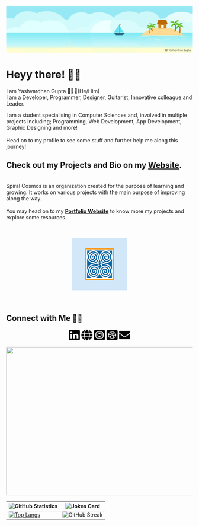[![MastHead](https://raw.githubusercontent.com/yashvardhang/yashvardhang/master/mast.png)](https://www.spiralcosmos.com)

# Heyy there! 👋🏻

I am Yashvardhan Gupta 🙋🏻‍♂️(He/Him) 
<br>
I am a Developer, Programmer, Designer, Guitarist, Innovative colleague and Leader.

I am a student specialising in Computer Sciences and, involved in multiple projects including; Programming, Web Development, App Development, Graphic Designing and more!
<br><br>
Head on to my profile to see some stuff and further help me along this journey!

## Check out my Projects and Bio on my [Website](http://www.yashvardhang.xyz).
<br>
Spiral Cosmos is an organization created for the purpose of learning and growing. It works on various projects with the main purpose of improving along the way.
<br><br>
You may head on to my <b><a href = 'http://www.yashvardhang.xyz'>Portfolio Website</a></b> to know more my projects and explore some resources.
<br><br>
<p align = 'center'>
  <br>
  <a href = "http://www.yashvardhang.xyz"><img src = 'Spiral Cosmos.png' height='140' width = '150'></a>
</p>
<br>

## Connect with Me 🤝🏻

<p align="center">
  <a href = "https://www.linkedin.com/in/yashvardhang11/"><img src ="https://raw.githubusercontent.com/yashvardhang/yashvardhang/master/Main/linkedin.svg" width ='30' height = '30'></a>
  <a href = "https://www.spiralcosmos.com"><img src ="https://raw.githubusercontent.com/yashvardhang/yashvardhang/master/Main/globe.svg" width ='30' height = '30'></a>
  <a href = "https://www.instagram.com/yashvardhang/"><img src ="https://raw.githubusercontent.com/yashvardhang/yashvardhang/master/Main/instagram.svg" width ='30' height = '30'></a>
  <a href = "https://dribbble.com/yashvardhang"><img src ="https://raw.githubusercontent.com/yashvardhang/yashvardhang/master/Main/dribble.svg" width ='30' height = '30'></a>
  <a href = "mailto:spiralcosmosdeveloper@gmail.com"><img src ="https://raw.githubusercontent.com/yashvardhang/yashvardhang/master/Main/envelope.svg" width ='30' height = '30'></a>
</p>

<img src="space.gif" width="1128" height="400"/>

<!-- Markdown -->
| ![GitHub Statistics](https://github-readme-stats.vercel.app/api?username=yashvardhang&show_icons=true&theme=nord) | ![Jokes Card](https://readme-jokes.vercel.app/api?theme=%random)|
| --- | --- |
| [![Top Langs](https://github-readme-stats.vercel.app/api/top-langs/?username=yashvardhang&layout=compact)](https://github.com/yashvardhang/github-readme-stats) |![GitHub Streak](https://github-readme-streak-stats.herokuapp.com/?user=yashvardhang) ||
